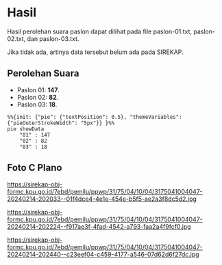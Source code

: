 # Hasil

Hasil perolehan suara paslon dapat dilihat pada file paslon-01.txt, paslon-02.txt, dan paslon-03.txt.

Jika tidak ada, artinya data tersebut belum ada pada SIREKAP.

## Perolehan Suara

 * Paslon 01: **147**.
 * Paslon 02: **82**.
 * Paslon 03: **18**.

```mermaid
%%{init: {"pie": {"textPosition": 0.5}, "themeVariables": {"pieOuterStrokeWidth": "5px"}} }%%
pie showData
    "01" : 147
    "02" : 82
    "03" : 18
```
## Foto C Plano

https://sirekap-obj-formc.kpu.go.id/7ebd/pemilu/ppwp/31/75/04/10/04/3175041004047-20240214-202033--01f4dce4-4e1e-454e-b5f5-ae2a3f8dc5d2.jpg

https://sirekap-obj-formc.kpu.go.id/7ebd/pemilu/ppwp/31/75/04/10/04/3175041004047-20240214-202224--f917ae3f-4fad-4542-a793-faa2a4f9fcf0.jpg

https://sirekap-obj-formc.kpu.go.id/7ebd/pemilu/ppwp/31/75/04/10/04/3175041004047-20240214-202440--c23eef04-c459-4177-a546-07d62d6f27dc.jpg
